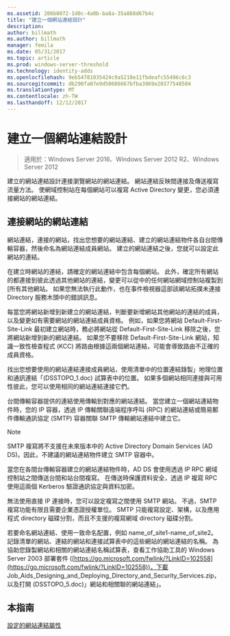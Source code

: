 ```yaml
---
ms.assetid: 206b8072-1d0c-4a0b-ba8a-35a868d67b4c
title: "建立一個網站連結設計"
description: 
author: billmath
ms.author: billmath
manager: femila
ms.date: 05/31/2017
ms.topic: article
ms.prod: windows-server-threshold
ms.technology: identity-adds
ms.openlocfilehash: 9eb54781035424c9a5210e11fbdeafc55496c6c3
ms.sourcegitcommit: db290fa07e9d50686667bfba3969e20377548504
ms.translationtype: MT
ms.contentlocale: zh-TW
ms.lasthandoff: 12/12/2017
---
```

# <a name="creating-a-site-link-design"></a>建立一個網站連結設計

>適用於：Windows Server 2016、Windows Server 2012 R2、Windows Server 2012

建立的網站連結設計連接瀏覽網站的網站連結。 網站連結反映間連接及傳送複寫流量方法。 使網域控制站在每個網站可以複寫 Active Directory 變更，您必須連接網站的網站連結。  
  
## <a name="connecting-sites-with-site-links"></a>連接網站的網站連結  
網站連結，連接的網站，找出您想要的網站連結、建立的網站連結物件各自台間傳輸容器，然後命名為網站連結成員網站。 建立的網站連結之後，您就可以設定此網站的連結。  
  
在建立時網站的連結，請確定的網站連結中包含每個網站。 此外，確定所有網站的都連接到彼此透過其他網站的連結，變更可以從中的任何網站網域控制站複製到 [所有其他網站。 如果您無法執行此動作，也在事件檢視器這部該網站拓撲未連接 Directory 服務木頭中的錯誤訊息。  
  
每當您將網站新增到新建立的網站連結，判斷要新增網站其他網站的連結的成員，以及變更如有需要網站的網站連結成員資格。 例如，如果您將網站 Default-First-Site-Link 最初建立網站時，務必將網站從 Default-First-Site-Link 移除之後，您將網站新增到新的網站連結。 如果您不要移除 Default-First-Site-Link 網站，知識一致性檢查程式 (KCC) 將路由根據這兩個網站連結，可能會導致路由不正確的成員資格。  
  
找出您想要使用的網站連結連接成員網站，使用清單中的位置連結錄製」地理位置和通訊連結「(DSSTOPO_1.doc) 試算表中的位置。 如果多個網站相同連接與可用性彼此，您可以使用相同的網站連結連接它們。  
  
台間傳輸容器提供的連結使用傳輸到對應的網站連結。 當您建立一個網站連結物件時，您的 IP 容器，透過 IP 傳輸關聯遠端程序呼叫 (RPC) 的網站連結或簡易郵件傳輸通訊協定 (SMTP) 容器關聯 SMTP 傳輸網站連結中建立它。  
  
> [!NOTE]  
> SMTP 複寫將不支援在未來版本中的 Active Directory Domain Services (AD DS)。因此，不建議的網站連結物件建立 SMTP 容器中。  
  
當您在各間台傳輸容器建立的網站連結物件時，AD DS 會使用透過 IP RPC 網域控制站之間傳送台間和站台間複寫。 在傳送時保護資料安全，透過 IP 複寫 RPC 使用這兩個 Kerberos 驗證通訊協定與資料加密。  
  
無法使用直接 IP 連接時，您可以設定複寫之間使用 SMTP 網站。 不過，SMTP 複寫功能有限且需要企業憑證授權單位。 SMTP 只能複寫設定、架構，以及應用程式 directory 磁碟分割，而且不支援的複寫網域 directory 磁碟分割。  
  
若要命名網站連結、使用一致命名配置，例如 name_of_site1-name_of_site2。 記錄清單的網站、連結的網站和連接試算表中的這些網站的網站連結的名稱。 為協助您錄製網站和相關的網站連結名稱試算表，查看工作協助工具的 Windows Server 2003 部署套件 ([https://go.microsoft.com/fwlink/?LinkID=102558](https://go.microsoft.com/fwlink/?LinkID=102558))，下載 Job_Aids_Designing_and_Deploying_Directory_and_Security_Services.zip，以及打開 (DSSTOPO_5.doc)」網站和相關聯的網站連結」。  
  
## <a name="in-this-guide"></a>本指南  
[設定的網站連結屬性](Setting-Site-Link-Properties.md)  
  


